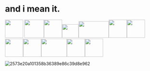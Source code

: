 # and i mean it.
<img src="https://github.com/SUNLIBERTY/SUNLIBERTY/assets/161395048/e5066e55-dceb-462f-af51-fcbd17519c41" width="60px" height="60px"> <img src="https://github.com/SUNLIBERTY/SUNLIBERTY/assets/161395048/f6410ec1-eff0-468e-b1d2-92df594c678e" width="65px" height="60px"><img src="https://github.com/SUNLIBERTY/SUNLIBERTY/assets/161395048/59bc0bf9-87df-45c8-aa94-66cb7654f30f" width="60px" height="60px"><img src="https://github.com/SUNLIBERTY/SUNLIBERTY/assets/161395048/d713b4cc-63ab-48f2-b864-c8f5ecdcbe78" width="55px" height="45px"><img src="https://github.com/SUNLIBERTY/SUNLIBERTY/assets/161395048/d037d806-b066-4ba7-8bd0-478b3a9f4fda" width="100px" height="55px"><img src="https://github.com/SUNLIBERTY/SUNLIBERTY/assets/161395048/ef062af5-ed8c-4ac9-9d1f-e9a527b60e7a" width="60px" height="60px" width="60px" height="60px"><img src="https://github.com/SUNLIBERTY/SUNLIBERTY/assets/161395048/ccaf4a1a-6faa-4807-9e6a-417ec28cdef3" width="60px" height="60px"><img src="https://github.com/SUNLIBERTY/SUNLIBERTY/assets/161395048/b4169c5d-1725-4282-bf15-02dc10d3269d" width="60px" height="60px"><img src="https://github.com/SUNLIBERTY/SUNLIBERTY/assets/161395048/084fe191-64fd-4e25-b758-dde6540b00d1" width="60px" height="60px"><img src="https://github.com/SUNLIBERTY/SUNLIBERTY/assets/161395048/d5a9bf45-a114-415c-a2cf-2b773e844ff9" width="85px" height="60px"><img src="https://github.com/SUNLIBERTY/SUNLIBERTY/assets/161395048/8b21770a-45d8-4a65-9221-6f9b98f58a5f" width="60px" height="60px"><img src="https://github.com/SUNLIBERTY/SUNLIBERTY/assets/161395048/5b7af53c-39dc-424a-97dc-10788c990490" width="60px" height="60px">






![2573e20a101358b36389e86c39d8e962](https://github.com/SUNLIBERTY/SUNLIBERTY/assets/161395048/848ae1e8-e78e-4a45-b6a1-936a38596c66)



